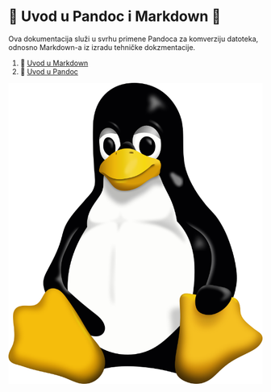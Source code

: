 # 🐶 Uvod u Pandoc i Markdown 🐶
Ova dokumentacija služi u svrhu primene Pandoca za komverziju datoteka, odnosno Markdown-a iz izradu tehničke dokzmentacije.

1. 🥎 [Uvod u Markdown](docs/01-markdown-primjeri.md)
2. 🥓 [Uvod u Pandoc](docs/02-pandoc-primjeri-konverzije.md)

![Tux](Tux.png)

